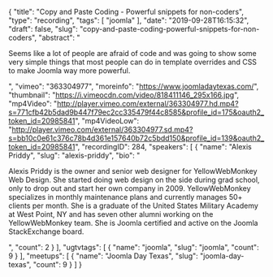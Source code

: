 {
  "title": "Copy and Paste Coding - Powerful snippets for non-coders",
  "type": "recording",
  "tags": [
    "joomla"
  ],
  "date": "2019-09-28T16:15:32",
  "draft": false,
  "slug": "copy-and-paste-coding-powerful-snippets-for-non-coders",
  "abstract": "<p>Seems like a lot of people are afraid of code and was going to show some very simple things that most people can do in template overrides and CSS to make Joomla way more powerful.</p>",
  "vimeo": "363304977",
  "moreinfo": "https://www.joomladaytexas.com/",
  "thumbnail": "https://i.vimeocdn.com/video/818411146_295x166.jpg",
  "mp4Video": "http://player.vimeo.com/external/363304977.hd.mp4?s=771cfb42b5dad9b447f79ec2cc335479f44c8585&profile_id=175&oauth2_token_id=20985841",
  "mp4VideoLow": "http://player.vimeo.com/external/363304977.sd.mp4?s=bb10c0e61c376c78b4d361e157640b72c5bdd150&profile_id=139&oauth2_token_id=20985841",
  "recordingID": 284,
  "speakers": [
    {
      "name": "Alexis Priddy",
      "slug": "alexis-priddy",
      "bio": "<p>Alexis Priddy is the owner and senior web designer for YellowWebMonkey Web Design. She started doing web design on the side during grad school, only to drop out and start her own company in 2009. YellowWebMonkey specializes in monthly maintenance plans and currently manages 50+ clients per month. She is a graduate of the United States Military Academy at West Point, NY and has seven other alumni working on the YellowWebMonkey team. She is Joomla certified and active on the Joomla StackExchange board.</p>",
      "count": 2
    }
  ],
  "ugtvtags": [
    {
      "name": "joomla",
      "slug": "joomla",
      "count": 9
    }
  ],
  "meetups": [
    {
      "name": "Joomla Day Texas",
      "slug": "joomla-day-texas",
      "count": 9
    }
  ]
}